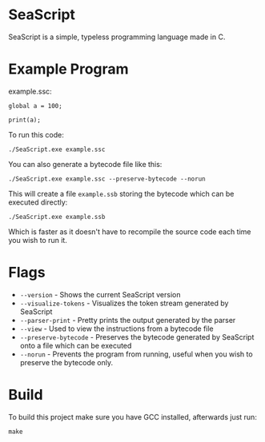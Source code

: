 ﻿# SeaScript

SeaScript is a simple, typeless programming language made in C.

# Example Program

example.ssc:

    global a = 100;
    
    print(a);

To run this code:

    ./SeaScript.exe example.ssc

You can also generate a bytecode file like this:

    ./SeaScript.exe example.ssc --preserve-bytecode --norun

This will create a file `example.ssb` storing the bytecode which can be executed directly:

    ./SeaScript.exe example.ssb
   Which is faster as it doesn't have to recompile the source code each time you wish to run it.

# Flags

- `--version` - Shows the current SeaScript version
- `--visualize-tokens` - Visualizes the token stream generated by SeaScript
- `--parser-print` - Pretty prints the output generated by the parser
- `--view` - Used to view the instructions from a bytecode file
- `--preserve-bytecode` - Preserves the bytecode generated by SeaScript onto a file which can be executed
- `--norun` - Prevents the program from running, useful when you wish to preserve the bytecode only.

# Build

To build this project make sure you have GCC installed, afterwards just run:
```
make
```
